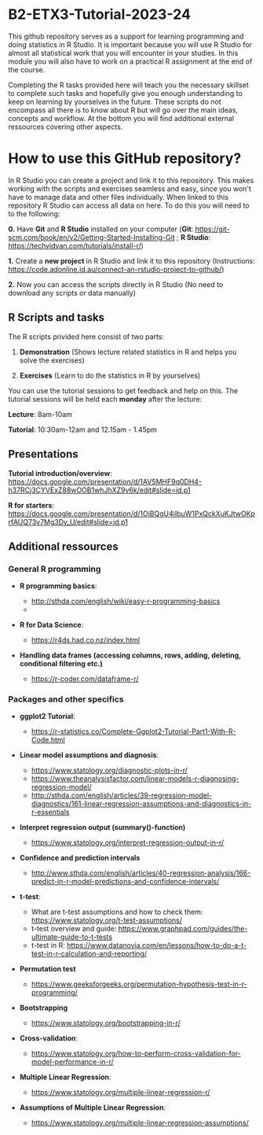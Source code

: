 # B2-ETX3-Tutorial-2023-24

This github repository serves as a support for learning programming and doing statistics in R Studio.
It is important because you will use R Studio for almost all statistical work that you will encounter in your studies.
In this module you will also have to work on a practical R assignment at the end of the course.

Completing the R tasks provided here will teach you the necessary skillset to complete such tasks and hopefully give you enough understanding to keep on learning by yourselves in the future.
These scripts do not encompass all there is to know about R but will go over the main ideas, concepts and workflow.
At the bottom you will find additional external ressources covering other aspects.

# How to use this GitHub repository?
In R Studio you can create a project and link it to this repository. This makes working with the scripts and exercises seamless and easy, since you won't have 
to manage data and other files individually. When linked to this repository R Studio can access all data on here.
To do this you will need to to the following:

**0.** Have **Git** and **R Studio** installed on your computer (**Git**: https://git-scm.com/book/en/v2/Getting-Started-Installing-Git ; **R Studio**: https://techvidvan.com/tutorials/install-r/)

**1.** Create a **new project** in R Studio and link it to this repository (Instructions: https://code.adonline.id.au/connect-an-rstudio-project-to-github/)

**2.** Now you can access the scripts directly in R Studio (No need to download any scripts or data manually)


## R Scripts and tasks
The R scripts privided here consist of two parts:

1. **Demonstration** (Shows lecture related statistics in R and helps you solve the exercises)


2. **Exercises** (Learn to do the statistics in R by yourselves)

You can use the tutorial sessions to get feedback and help on this.
The tutorial sessions will be held each **monday** after the lecture:


**Lecture**: 8am-10am


**Tutorial**: 10:30am-12am and 12.15am - 1.45pm

## Presentations
**Tutorial introduction/overview**:
https://docs.google.com/presentation/d/1AV5MHF9q0DH4-h37RCj3CYVExZ88wOOB1whJhXZ9v6k/edit#slide=id.p1

**R for starters**:
https://docs.google.com/presentation/d/1OiBQgU4iIbuW1PxQckXuKJtwOKprfAUQ73v7Mg3Dy_U/edit#slide=id.p1

## Additional ressources

### General R programming

- **R programming basics**:
    - http://sthda.com/english/wiki/easy-r-programming-basics
    - 
- **R for Data Science**:
  - https://r4ds.had.co.nz/index.html

- **Handling data frames (accessing columns, rows, adding, deleting, conditional filtering etc.)**
    - https://r-coder.com/dataframe-r/

### Packages and other specifics
- **ggplot2 Tutorial**:
  -  https://r-statistics.co/Complete-Ggplot2-Tutorial-Part1-With-R-Code.html

- **Linear model assumptions and diagnosis**: 
  - https://www.statology.org/diagnostic-plots-in-r/
  - https://www.theanalysisfactor.com/linear-models-r-diagnosing-regression-model/
  - http://sthda.com/english/articles/39-regression-model-diagnostics/161-linear-regression-assumptions-and-diagnostics-in-r-essentials

- **Interpret regression output (summary()-function)**
  - https://www.statology.org/interpret-regression-output-in-r/ 

- **Confidence and prediction intervals**
    - http://www.sthda.com/english/articles/40-regression-analysis/166-predict-in-r-model-predictions-and-confidence-intervals/
 
- **t-test**:
    - What are t-test assumptions and how to check them: https://www.statology.org/t-test-assumptions/
    - t-test overview and guide: https://www.graphpad.com/guides/the-ultimate-guide-to-t-tests
    - t-test in R: https://www.datanovia.com/en/lessons/how-to-do-a-t-test-in-r-calculation-and-reporting/

- **Permutation test**
    - https://www.geeksforgeeks.org/permutation-hypothesis-test-in-r-programming/
 
- **Bootstrapping**
    - https://www.statology.org/bootstrapping-in-r/
 
- **Cross-validation**:
    - https://www.statology.org/how-to-perform-cross-validation-for-model-performance-in-r/
 
- **Multiple Linear Regression**:
    - https://www.statology.org/multiple-linear-regression-r/
 
- **Assumptions of Multiple Linear Regression**:
    - https://www.statology.org/multiple-linear-regression-assumptions/
